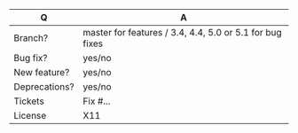 | Q             | A                                                                           |
|---------------|-----------------------------------------------------------------------------|
| Branch?       | master for features / 3.4, 4.4, 5.0 or 5.1 for bug fixes <!-- see below --> |
| Bug fix?      | yes/no                                                                      |
| New feature?  | yes/no <!-- please update src/**/CHANGELOG.md files -->                     |
| Deprecations? | yes/no <!-- please update UPGRADE-*.md and src/**/CHANGELOG.md files -->    |
| Tickets       | Fix #... <!-- prefix each issue number with "Fix #", if any -->             |
| License       | X11                                                                         |

<!--
Replace this notice by a short README for your feature/bugfix. This will help people
understand your PR and can be used as a start for the documentation.

Always add tests and ensure they pass.
-->

